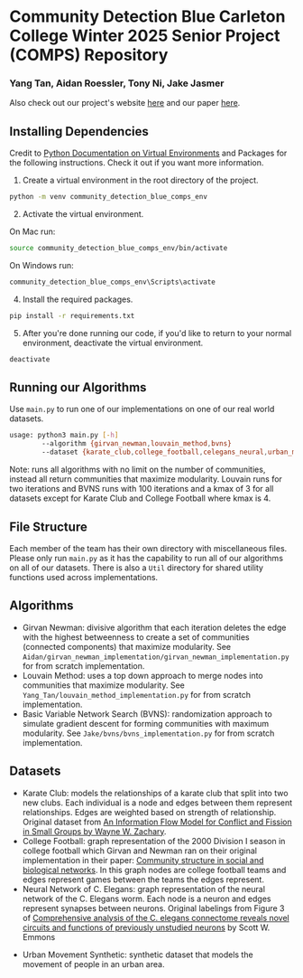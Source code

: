 # Community Detection Blue Carleton College Winter 2025 Senior Project (COMPS) Repository 

### Yang Tan, Aidan Roessler, Tony Ni, Jake Jasmer

Also check out our project's website [here]() and our paper [here]().

## Installing Dependencies
Credit to [Python Documentation on Virtual Environments](https://docs.python.org/3/tutorial/venv.html) and Packages for the following instructions. Check it out if you want more information.

1. Create a virtual environment in the root directory of the project.
```bash
python -m venv community_detection_blue_comps_env
```

2. Activate the virtual environment.

On Mac run:
```bash
source community_detection_blue_comps_env/bin/activate
```
On Windows run:
```bash
community_detection_blue_comps_env\Scripts\activate
```

4. Install the required packages.
```bash
pip install -r requirements.txt
```

5. After you're done running our code, if you'd like to return to your normal environment, deactivate the virtual environment.
```bash
deactivate
```

## Running our Algorithms

Use `main.py` to run one of our implementations on one of our real world datasets. 

```bash
usage: python3 main.py [-h] 
        --algorithm {girvan_newman,louvain_method,bvns}
        --dataset {karate_club,college_football,celegans_neural,urban_movement_synthetic}
```

Note: runs all algorithms with no limit on the number of communities, instead all return communities that maximize modularity. Louvain runs for two iterations and BVNS runs with 100 iterations and a kmax of 3 for all datasets except for Karate Club and College Football where kmax is 4.

## File Structure
Each member of the team has their own directory with miscellaneous files. Please only run `main.py` as it has the capability to run all of our algorithms on all of our datasets. There is also a `Util` directory for shared utility functions used across implementations.

## Algorithms
- Girvan Newman: divisive algorithm that each iteration deletes the edge with the highest betweenness to create a set of communities (connected components) that maximize modularity. See `Aidan/girvan_newman_implementation/girvan_newman_implementation.py` for from scratch implementation.
- Louvain Method: uses a top down approach to merge nodes into communities that maximize modularity. See `Yang_Tan/louvain_method_implementation.py` for from scratch implementation.
- Basic Variable Network Search (BVNS): randomization approach to simulate gradient descent for forming communities with maximum modularity. See `Jake/bvns/bvns_implementation.py` for from scratch implementation.

## Datasets
- Karate Club: models the relationships of a karate club that split into two new clubs. Each individual is a node and edges between them represent relationships. Edges are weighted based on strength of relationship. Original dataset from [An Information Flow Model for Conflict and Fission in Small Groups by Wayne W. Zachary](https://www.jstor.org/stable/3629752).
- College Football: graph representation of the 2000 Division I season in college football which Girvan and Newman ran on their original implementation in their paper: [Community structure in social and
biological networks](https://www.pnas.org/doi/10.1073/pnas.122653799). In this graph nodes are college football teams and edges represent games between the teams the edges represent.
- Neural Network of C. Elegans: graph representation of the neural network of the C. Elegans worm. Each node is a neuron and edges represent synapses between neurons. Original labelings from Figure 3 of [Comprehensive analysis of the C. elegans connectome reveals novel circuits and functions of previously unstudied neurons](https://journals.plos.org/plosbiology/article?id=10.1371/journal.pbio.3002939) by Scott W. Emmons
<!-- TODO: Yang to fill in more detail-->
- Urban Movement Synthetic: synthetic dataset that models the movement of people in an urban area. 
<!-- TODO: Add PPI dataset -->
